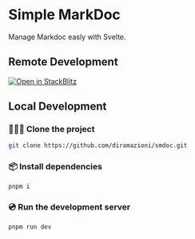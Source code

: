 # Simple MarkDoc 

Manage Markdoc easly with Svelte.

## Remote Development

[![Open in StackBlitz](https://developer.stackblitz.com/img/open_in_stackblitz.svg)](https://stackblitz.com/github/diramazioni/smdoc)

## Local Development

### 🧑‍🤝‍🧑 Clone the project

```sh
git clone https://github.com/diramazioni/smdoc.git
```

### 📦️ Install dependencies

```sh
pnpm i
```

### 💿️ Run the development server

```sh
pnpm run dev
```
